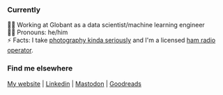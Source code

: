 ### Currently

👨‍💻 Working at Globant as a data scientist/machine learning engineer  
🧔🏻 Pronouns: he/him  
⚡ Facts: I take [photography kinda seriously](https://www.flickr.com/photos/soldeace) and I'm a licensed [ham radio operator](https://www.qrz.com/db/PY2TOZ).

### Find me elsewhere

[My website](https://brunoarine.com) | 
[Linkedin](https://www.linkedin.com/in/bruno-arine) | 
[Mastodon](https://hachyderm.io/@brunoarine) | 
[Goodreads](https://www.goodreads.com/brunoarine)
